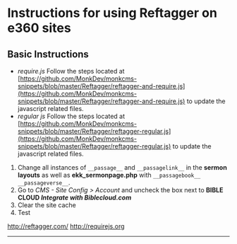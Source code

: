 # Instructions for using Reftagger on e360 sites

## Basic Instructions

- _require.js_ Follow the steps located at [https://github.com/MonkDev/monkcms-snippets/blob/master/Reftagger/reftagger-and-require.js](https://github.com/MonkDev/monkcms-snippets/blob/master/Reftagger/reftagger-and-require.js) to update the javascript related files.
- _regular js_ Follow the steps located at [https://github.com/MonkDev/monkcms-snippets/blob/master/Reftagger/reftagger-regular.js](https://github.com/MonkDev/monkcms-snippets/blob/master/Reftagger/reftagger-regular.js) to update the javascript related files.

1. Change all instances of `__passage__` and `__passagelink__` in the **sermon layouts** as well as **ekk_sermonpage.php** with `__passagebook__ __passageverse__`.
2. Go to *CMS - Site Config > Account* and uncheck the box next to **BIBLE CLOUD _Integrate with Biblecloud.com_**
3. Clear the site cache
4. Test

http://reftagger.com/
http://requirejs.org

---
